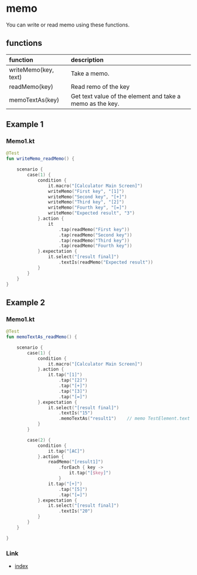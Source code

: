 # memo

You can write or read memo using these functions.

## functions

| function             | description                                               |
|:---------------------|:----------------------------------------------------------|
| writeMemo(key, text) | Take a memo.                                              |
| readMemo(key)        | Read remo of the key                                      |
| memoTextAs(key)      | Get text value of the element and take a memo as the key. |

## Example 1

### Memo1.kt

```kotlin
@Test
fun writeMemo_readMemo() {

    scenario {
        case(1) {
            condition {
                it.macro("[Calculator Main Screen]")
                writeMemo("First key", "[1]")
                writeMemo("Second key", "[+]")
                writeMemo("Third key", "[2]")
                writeMemo("Fourth key", "[=]")
                writeMemo("Expected result", "3")
            }.action {
                it
                    .tap(readMemo("First key"))
                    .tap(readMemo("Second key"))
                    .tap(readMemo("Third key"))
                    .tap(readMemo("Fourth key"))
            }.expectation {
                it.select("[result final]")
                    .textIs(readMemo("Expected result"))
            }
        }
    }
}
```

## Example 2

### Memo1.kt

```kotlin
@Test
fun memoTextAs_readMemo() {

    scenario {
        case(1) {
            condition {
                it.macro("[Calculator Main Screen]")
            }.action {
                it.tap("[1]")
                    .tap("[2]")
                    .tap("[+]")
                    .tap("[3]")
                    .tap("[=]")
            }.expectation {
                it.select("[result final]")
                    .textIs("15")
                    .memoTextAs("result1")    // memo TestElement.text as "result1"
            }
        }

        case(2) {
            condition {
                it.tap("[AC]")
            }.action {
                readMemo("[result1]")
                    .forEach { key ->
                        it.tap("[$key]")
                    }
                it.tap("[+]")
                    .tap("[5]")
                    .tap("[=]")
            }.expectation {
                it.select("[result final]")
                    .textIs("20")
            }
        }
    }

}
```

### Link

- [index](../../../index.md)

